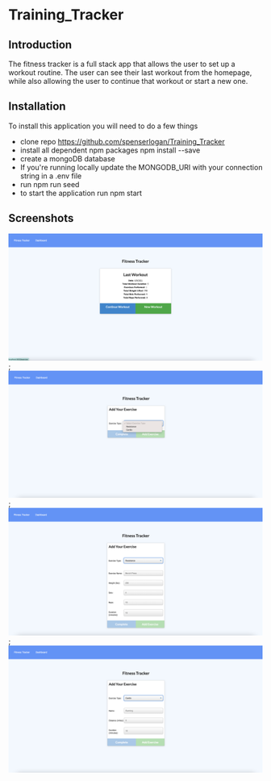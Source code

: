 # Training_Tracker

## Introduction
The fitness tracker is a full stack app that allows the user to set up a workout routine.
The user can see their last workout from the homepage, while also allowing the user to continue that workout or start a new one.

## Installation 
To install this application you will need to do a few things
- clone repo https://github.com/spenserlogan/Training_Tracker
- install all dependent npm packages npm install --save
- create a mongoDB database
- If you're running locally update the MONGODB_URI with your connection string in a .env file
- run npm run seed
- to start the application run npm start

## Screenshots
![](IMG/screenshot_1.png);
![](IMG/screenshot_2.png);
![](IMG/screenshot_3.png);
![](IMG/screenshot_4.png)